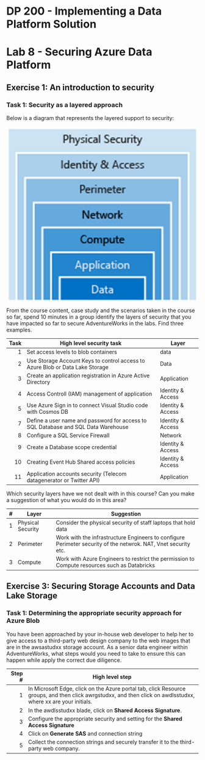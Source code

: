 # DP 200 - Implementing a Data Platform Solution
# Lab 8 - Securing Azure Data Platform

## Exercise 1: An introduction to security
### Task 1: Security as a layered approach

Below is a diagram that represents the layered support to security:

![layered support](pictures/layered_support.png)

From the course content, case study and the scenarios taken in the course so far, spend 10 minutes in a group identify the layers of security that you have impacted so far to secure AdventureWorks in the labs. Find three examples.

|Task |	High level security task |Layer|
|---:|---|---|
| 1	 | Set access levels to blob containers  | data  |
| 2	 | Use Storage Account Keys to control access to Azure Blob or Data Lake Storage  | Data  |
| 3	 | Create an application registration in Azure Active Directory  | Application  |
| 4	 | Access Controll (IAM) management of application  |  Identity & Access |
| 5	 | Use Azure Sign in to connect Visual Studio code with Cosmos DB | Identity & Access |
| 7	 | Define a user name and password for access to SQL Database and SQL Data Warehouse | Identity & Access |
| 8	 | Configure a SQL Service Firewall | Network |
| 9	 | Create a Database scope credential | Identity & Access |
| 10 | Creating Event Hub Shared access policies | Identity & Access |
| 11 | Application accounts security (Telecom datagenerator or Twitter API) | Application |

Which security layers have we not dealt with in this course? Can you make a suggestion of what you would do in this area?

| # |Layer |	Suggestion|
|---|---|---|
| 1 | Physical Security | Consider the physical security of staff laptops that hold data |		
| 2 | Perimeter |  Work with the infrastructure Engineers to configure Perimeter security of the netwrok. NAT, Vnet security etc. |		
| 3 | Compute | Work with Azure Engineers to restrict the permission to Compute resources such as Databricks  |


## Exercise 3: Securing Storage Accounts and Data Lake Storage
### Task 1: Determining the appropriate security approach for Azure Blob

You have been approached by your in-house web developer to help her to give access to a third-party web design company to the web images that are in the awsastudxx storage account. As a senior data engineer within AdventureWorks, what steps would you need to take to ensure this can happen while apply the correct due diligence.

|Step # | High level step |
|---:|---|
| 1 |	In Microsoft Edge, click on the Azure portal tab, click Resource groups, and then click awrgstudxx, and then click on awdlsstudxx, where xx are your initials. |
| 2 |	In the awdlsstudxx blade, click on **Shared Access Signature**. |
| 3 |	Configure the appropriate security and setting for the **Shared Access Signature** |
| 4 |	Click on **Generate SAS** and connection string |
| 5 |	Collect the connection strings and securely transfer it to the third-party web company.